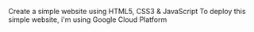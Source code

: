 Create a simple website using HTML5, CSS3 & JavaScript
To deploy this simple website, i'm using Google Cloud Platform

<!---
CalvynSatria/CalvynSatria is a ✨ special ✨ repository because its `README.md` (this file) appears on your GitHub profile.
You can click the Preview link to take a look at your changes.
--->
